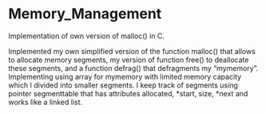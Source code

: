 # Memory_Management
Implementation of own version of malloc() in C.

Implemented my own simplified version of the function malloc() that allows to allocate memory segments, my version of function free() to deallocate these segments, and a function defrag() that defragments my “mymemory”. Implementing using array for mymemory with limited memory capacity which I divided into smaller segments. I keep track of segments using pointer segmenttable that has attributes allocated, *start, size, *next and works like a linked list. 

